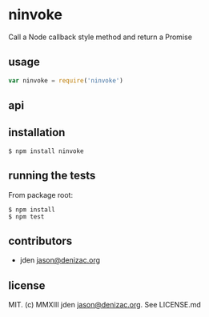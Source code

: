 # ninvoke
Call a Node callback style method and return a Promise

## usage
```js
var ninvoke = require('ninvoke')
```


## api


## installation

    $ npm install ninvoke


## running the tests

From package root:

    $ npm install
    $ npm test


## contributors

- jden <jason@denizac.org>


## license

MIT. (c) MMXIII jden <jason@denizac.org>. See LICENSE.md

